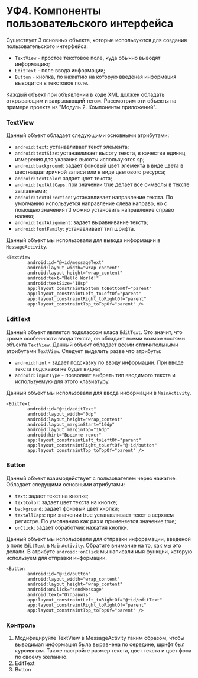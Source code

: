 # УФ4. Компоненты пользовательского интерфейса

Существует 3 основных объекта, которые используются для создания пользовательского интерфейса:

* `TextView` - простое текстовое поле, куда обычно выводят информацию;
* `EditText` - поле ввода информации;
* `Button` - кнопка, по нажатию на которую введеная информация выводится в текстовое поле.

Каждый объект при объявлении в коде XML должен обладать открывающим и закрывающий тегом. Рассмотрим эти объекты на примере проекта из "Модуль 2. Компоненты приложений".

### TextView

Данный объект обладает следующими основными атрибутами:

* `android:text`: устанавливает текст элемента;
* `android:textSize`: устанавливает высоту текста, в качестве единиц измерения для указания высоты используются sp;
* `android:background`: задает фоновый цвет элемента в виде цвета в шестнадцатиричной записи или в виде цветового ресурса;
* `android:textColor`: задает цвет текста;
* `android:textAllCaps`: при значении true делает все символы в тексте заглавными;
* `android:textDirection`: устанавливает направление текста. По умолчанию используется направление слева направо, но с помощью значения rtl можно установить направление справо налево;
* `android:textAlignment`: задает выравнивание текста;
* `android:fontFamily`: устанавливает тип шрифта.

Данный объект мы использовали для вывода информации в `MessageActivity`.

```markup
<TextView
        android:id="@+id/messageText"
        android:layout_width="wrap_content"
        android:layout_height="wrap_content"
        android:text="Hello World!"
        android:textSize="18sp"
        app:layout_constraintBottom_toBottomOf="parent"
        app:layout_constraintLeft_toLeftOf="parent"
        app:layout_constraintRight_toRightOf="parent"
        app:layout_constraintTop_toTopOf="parent" />
```

### EditText

Данный объект является подклассом класа `EditText`. Это значит, что кроме особенности ввода текста, он обладает всеми возможностями объекта `TextView`. Данный объект обладает всеми отличительными атрибутами `TextView`. Следует выделить разве что атрибуты:

* `android:hint` - задает подсказку по вводу информации. При вводе текста подсказка не будет видна;
* `android:inputType` - позволяет выбрать тип вводимого текста и используемую для этого клавиатуру.

Данный объект мы использовали для ввода информации в `MainActivity`.

```markup
<EditText
        android:id="@+id/editText"
        android:layout_width="0dp"
        android:layout_height="wrap_content"
        android:layout_marginStart="16dp"
        android:layout_marginTop="16dp"
        android:hint="Введите текст"
        app:layout_constraintLeft_toLeftOf="parent"
        app:layout_constraintRight_toLeftOf="@+id/button"
        app:layout_constraintTop_toTopOf="parent" />
```

### Button

Данный объект взаимодействует с пользователем через нажатие. Обладает следущими основными атрибутами:

* `text`: задает текст на кнопке;
* `textColor`: задает цвет текста на кнопке;
* `background`: задает фоновый цвет кнопки;
* `textAllCaps`: при значении true устанавливает текст в верхнем регистре. По умолчанию как раз и применяется значение true;
* `onClick`: задает обработчик нажатия кнопки.

Данный объект мы использовали для отправки инфорамации, введеной в поле `EditText` в `MainActivity`. Обратите внимание на то, как мы это делали. В атрибуте `android::onClick` мы написали имя функции, которую используем для отправки информации.

```markup
<Button
        android:id="@+id/button"
        android:layout_width="wrap_content"
        android:layout_height="wrap_content"
        android:onClick="sendMessage"
        android:text="Отправить"
        app:layout_constraintLeft_toRightOf="@+id/editText"
        app:layout_constraintRight_toRightOf="parent"
        app:layout_constraintTop_toTopOf="parent" />
```

### Контроль

1. Модифицируйте TextView в MessageActivity таким образом, чтобы выводимая информация была выравнена по середине, шрифт был курсивным. Также настройте размер текста, цвет текста и цвет фона по своему желанию.
2. EditText
3. Button



